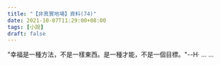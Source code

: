 ```yaml
---
title: "【非真實地場】資料(74)"
date: 2021-10-07T11:29:00+08:00
tags: [小說]
draft: false
---
```


"幸福是一種方法，不是一樣東西。是一種才能，不是一個目標。"--H· ... ...  